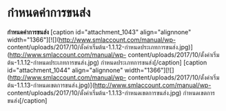 # กำหนดค่าการขนส่ง

**กำหนดค่าการขนส่ง** [caption id="attachment_1043" align="alignnone"
width="1366"][![](http://www.smlaccount.com/manual/wp-
content/uploads/2017/10/ตั้งค่าเริ่มต้น-1.1.12-กำหนดประเภทการขนส่ง.jpg)](http://www.smlaccount.com/manual/wp-
content/uploads/2017/10/ตั้งค่าเริ่มต้น-1.1.12-กำหนดประเภทการขนส่ง.jpg)
กำหนดประเภทการขนส่ง[/caption] [caption id="attachment_1044" align="alignnone"
width="1366"][![](http://www.smlaccount.com/manual/wp-
content/uploads/2017/10/ตั้งค่าเริ่มต้น-1.1.13-กำหนดเขตการขนส่ง.jpg)](http://www.smlaccount.com/manual/wp-
content/uploads/2017/10/ตั้งค่าเริ่มต้น-1.1.13-กำหนดเขตการขนส่ง.jpg)
กำหนดเขตการขนส่ง[/caption]  

